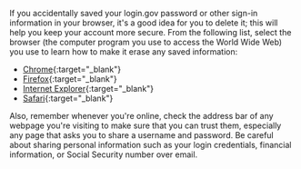 If you accidentally saved your login.gov password or other sign-in information in your browser, it's a good idea for you to delete it; this will help you keep your account more secure. From the following list, select the browser (the computer program you use to access the World Wide Web) you use to learn how to make it erase any saved information:

- [Chrome](https://support.google.com/chrome/answer/95606){:target="_blank"}
- [Firefox](https://support.mozilla.org/kb/password-manager-remember-delete-change-passwords#w_viewing-and-deleting-passwords){:target="_blank"}
- [Internet Explorer](https://support.microsoft.com/en-us/help/17499/windows-internet-explorer-11-remember-passwords-fill-out-web-forms#ie=ie-11){:target="_blank"}
- [Safari](https://help.apple.com/safari/mac/8.0/#/ibrw1103){:target="_blank"}

Also, remember whenever you're online, check the address bar of any webpage you're visiting to make sure that you can trust them, especially any page that asks you to share a username and password. Be careful about sharing personal information such as your login credentials, financial information, or Social Security number over email.
